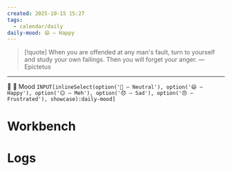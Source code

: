 ```yaml
---
created: 2025-10-15 15:27
tags:
  - calendar/daily
daily-mood: 😄 – Happy
---
```

> [!quote] When you are offended at any man's fault, turn to yourself and study your own failings. Then you will forget your anger.
> — Epictetus

---

📑 🔹 Mood  `INPUT[inlineSelect(option('🙂 – Neutral'), option('😄 – Happy'), option('😐 – Meh'), option('😞 – Sad'), option('😠 – Frustrated'), showcase):daily-mood]`

 
# Workbench




# Logs